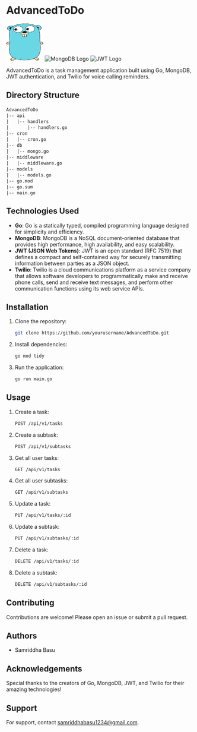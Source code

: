 # AdvancedToDo

<img src="https://raw.githubusercontent.com/golang-samples/gopher-vector/master/gopher.png" alt="Go Logo" width="100" height="100">
<img src="https://webassets.mongodb.com/_com_assets/cms/mongodb_logo1-76twgcu2dm.png" alt="MongoDB Logo" width="100" height="100">
<img src="https://jwt.io/img/pic_logo.svg" alt="JWT Logo" width="100" height="100">

AdvancedToDo is a task management application built using Go, MongoDB, JWT authentication, and Twilio for voice calling reminders.

## Directory Structure

```
AdvancedToDo
|-- api
|   |-- handlers
|       |-- handlers.go
|-- cron
|   |-- cron.go
|-- db
|   |-- mongo.go
|-- middleware
|   |-- middleware.go
|-- models
|   |-- models.go
|-- go.mod
|-- go.sum
|-- main.go
```

## Technologies Used

- **Go**: Go is a statically typed, compiled programming language designed for simplicity and efficiency.
- **MongoDB**: MongoDB is a NoSQL document-oriented database that provides high performance, high availability, and easy scalability.
- **JWT (JSON Web Tokens)**: JWT is an open standard (RFC 7519) that defines a compact and self-contained way for securely transmitting information between parties as a JSON object.
- **Twilio**: Twilio is a cloud communications platform as a service company that allows software developers to programmatically make and receive phone calls, send and receive text messages, and perform other communication functions using its web service APIs.

## Installation

1. Clone the repository:

   ```bash
   git clone https://github.com/yourusername/AdvancedToDo.git
   ```

2. Install dependencies:

   ```bash
   go mod tidy
   ```

3. Run the application:

   ```bash
   go run main.go
   ```

## Usage

1. Create a task:

   ```bash
   POST /api/v1/tasks
   ```

2. Create a subtask:

   ```bash
   POST /api/v1/subtasks
   ```

3. Get all user tasks:

   ```bash
   GET /api/v1/tasks
   ```

4. Get all user subtasks:

   ```bash
   GET /api/v1/subtasks
   ```

5. Update a task:

   ```bash
   PUT /api/v1/tasks/:id
   ```

6. Update a subtask:

   ```bash
   PUT /api/v1/subtasks/:id
   ```

7. Delete a task:

   ```bash
   DELETE /api/v1/tasks/:id
   ```

8. Delete a subtask:

   ```bash
   DELETE /api/v1/subtasks/:id
   ```

## Contributing

Contributions are welcome! Please open an issue or submit a pull request.

## Authors

- Samriddha Basu

## Acknowledgements

Special thanks to the creators of Go, MongoDB, JWT, and Twilio for their amazing technologies!

## Support

For support, contact [samriddhabasu1234@gmail.com](mailto:samriddhabasu1234@gmail.com).
